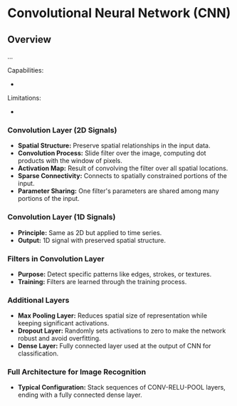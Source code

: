 # Convolutional Neural Network (CNN)

## Overview

...

Capabilities:

- 

Limitations:

- 


### Convolution Layer (2D Signals)

- **Spatial Structure:** Preserve spatial relationships in the input data.
- **Convolution Process:** Slide filter over the image, computing dot products with the window of pixels.
- **Activation Map:** Result of convolving the filter over all spatial locations.
- **Sparse Connectivity:** Connects to spatially constrained portions of the input.
- **Parameter Sharing:** One filter's parameters are shared among many portions of the input.

### Convolution Layer (1D Signals)

- **Principle:** Same as 2D but applied to time series.
- **Output:** 1D signal with preserved spatial structure.

### Filters in Convolution Layer
- **Purpose:** Detect specific patterns like edges, strokes, or textures.
- **Training:** Filters are learned through the training process.

### Additional Layers
- **Max Pooling Layer:** Reduces spatial size of representation while keeping significant activations.
- **Dropout Layer:** Randomly sets activations to zero to make the network robust and avoid overfitting.
- **Dense Layer:** Fully connected layer used at the output of CNN for classification.

### Full Architecture for Image Recognition
- **Typical Configuration:** Stack sequences of CONV-RELU-POOL layers, ending with a fully connected dense layer.
